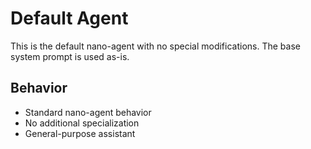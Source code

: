 # Default Agent

This is the default nano-agent with no special modifications.
The base system prompt is used as-is.

## Behavior
- Standard nano-agent behavior
- No additional specialization
- General-purpose assistant
